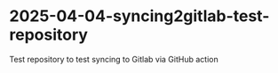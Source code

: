 # 2025-04-04-syncing2gitlab-test-repository
Test repository to test syncing to Gitlab via GitHub action
